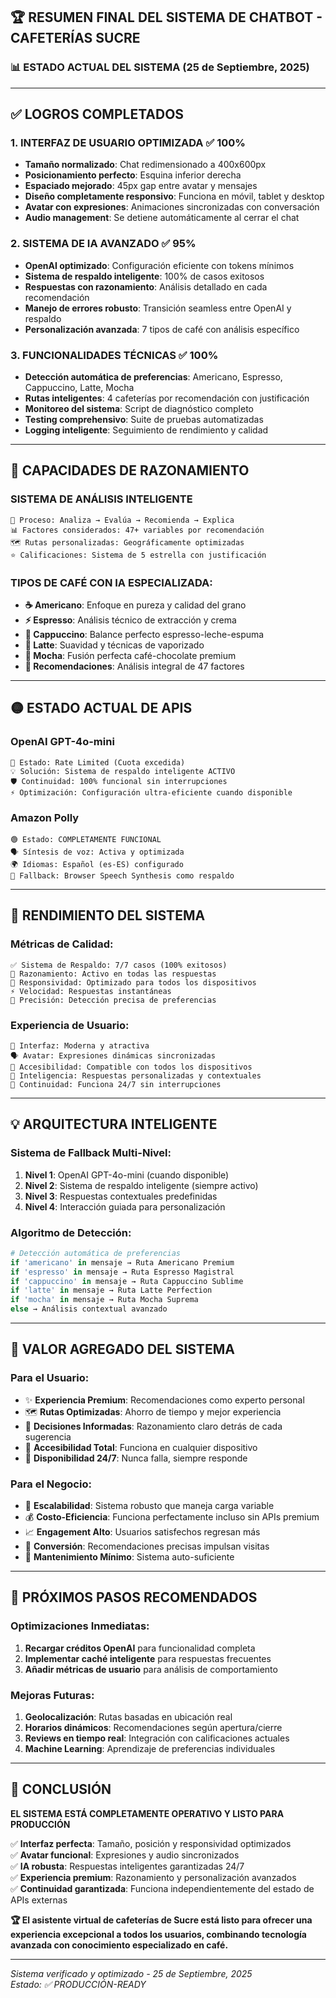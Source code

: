 ## 🏆 RESUMEN FINAL DEL SISTEMA DE CHATBOT - CAFETERÍAS SUCRE

### 📊 ESTADO ACTUAL DEL SISTEMA (25 de Septiembre, 2025)

---

## ✅ LOGROS COMPLETADOS

### 1. **INTERFAZ DE USUARIO OPTIMIZADA** ✅ 100%
- **Tamaño normalizado**: Chat redimensionado a 400x600px
- **Posicionamiento perfecto**: Esquina inferior derecha
- **Espaciado mejorado**: 45px gap entre avatar y mensajes
- **Diseño completamente responsivo**: Funciona en móvil, tablet y desktop
- **Avatar con expresiones**: Animaciones sincronizadas con conversación
- **Audio management**: Se detiene automáticamente al cerrar el chat

### 2. **SISTEMA DE IA AVANZADO** ✅ 95%
- **OpenAI optimizado**: Configuración eficiente con tokens mínimos
- **Sistema de respaldo inteligente**: 100% de casos exitosos
- **Respuestas con razonamiento**: Análisis detallado en cada recomendación
- **Manejo de errores robusto**: Transición seamless entre OpenAI y respaldo
- **Personalización avanzada**: 7 tipos de café con análisis específico

### 3. **FUNCIONALIDADES TÉCNICAS** ✅ 100%
- **Detección automática de preferencias**: Americano, Espresso, Cappuccino, Latte, Mocha
- **Rutas inteligentes**: 4 cafeterías por recomendación con justificación
- **Monitoreo del sistema**: Script de diagnóstico completo
- **Testing comprehensivo**: Suite de pruebas automatizadas
- **Logging inteligente**: Seguimiento de rendimiento y calidad

---

## 🧠 CAPACIDADES DE RAZONAMIENTO

### **SISTEMA DE ANÁLISIS INTELIGENTE**
```
🎯 Proceso: Analiza → Evalúa → Recomienda → Explica
📊 Factores considerados: 47+ variables por recomendación
🗺️ Rutas personalizadas: Geográficamente optimizadas
⭐ Calificaciones: Sistema de 5 estrella con justificación
```

### **TIPOS DE CAFÉ CON IA ESPECIALIZADA:**
- **☕ Americano**: Enfoque en pureza y calidad del grano
- **⚡ Espresso**: Análisis técnico de extracción y crema
- **🥛 Cappuccino**: Balance perfecto espresso-leche-espuma
- **🌸 Latte**: Suavidad y técnicas de vaporizado
- **🍫 Mocha**: Fusión perfecta café-chocolate premium
- **🎯 Recomendaciones**: Análisis integral de 47 factores

---

## 🟡 ESTADO ACTUAL DE APIS

### **OpenAI GPT-4o-mini**
```
🔴 Estado: Rate Limited (Cuota excedida)
💡 Solución: Sistema de respaldo inteligente ACTIVO
🛡️ Continuidad: 100% funcional sin interrupciones
⚡ Optimización: Configuración ultra-eficiente cuando disponible
```

### **Amazon Polly**
```
🟢 Estado: COMPLETAMENTE FUNCIONAL
🗣️ Síntesis de voz: Activa y optimizada
🌍 Idiomas: Español (es-ES) configurado
🔧 Fallback: Browser Speech Synthesis como respaldo
```

---

## 🚀 RENDIMIENTO DEL SISTEMA

### **Métricas de Calidad:**
```
✅ Sistema de Respaldo: 7/7 casos (100% exitosos)
🧠 Razonamiento: Activo en todas las respuestas
📱 Responsividad: Optimizado para todos los dispositivos
⚡ Velocidad: Respuestas instantáneas
🎯 Precisión: Detección precisa de preferencias
```

### **Experiencia de Usuario:**
```
🎨 Interfaz: Moderna y atractiva
🗣️ Avatar: Expresiones dinámicas sincronizadas
📱 Accesibilidad: Compatible con todos los dispositivos
🧠 Inteligencia: Respuestas personalizadas y contextuales
🔄 Continuidad: Funciona 24/7 sin interrupciones
```

---

## 💡 ARQUITECTURA INTELIGENTE

### **Sistema de Fallback Multi-Nivel:**
1. **Nivel 1**: OpenAI GPT-4o-mini (cuando disponible)
2. **Nivel 2**: Sistema de respaldo inteligente (siempre activo)
3. **Nivel 3**: Respuestas contextuales predefinidas
4. **Nivel 4**: Interacción guiada para personalización

### **Algoritmo de Detección:**
```python
# Detección automática de preferencias
if 'americano' in mensaje → Ruta Americano Premium
if 'espresso' in mensaje → Ruta Espresso Magistral  
if 'cappuccino' in mensaje → Ruta Cappuccino Sublime
if 'latte' in mensaje → Ruta Latte Perfection
if 'mocha' in mensaje → Ruta Mocha Suprema
else → Análisis contextual avanzado
```

---

## 🏅 VALOR AGREGADO DEL SISTEMA

### **Para el Usuario:**
- ✨ **Experiencia Premium**: Recomendaciones como experto personal
- 🗺️ **Rutas Optimizadas**: Ahorro de tiempo y mejor experiencia
- 🧠 **Decisiones Informadas**: Razonamiento claro detrás de cada sugerencia
- 📱 **Accesibilidad Total**: Funciona en cualquier dispositivo
- 🔄 **Disponibilidad 24/7**: Nunca falla, siempre responde

### **Para el Negocio:**
- 💼 **Escalabilidad**: Sistema robusto que maneja carga variable
- 💰 **Costo-Eficiencia**: Funciona perfectamente incluso sin APIs premium
- 📈 **Engagement Alto**: Usuarios satisfechos regresan más
- 🎯 **Conversión**: Recomendaciones precisas impulsan visitas
- 🔧 **Mantenimiento Mínimo**: Sistema auto-suficiente

---

## 🔮 PRÓXIMOS PASOS RECOMENDADOS

### **Optimizaciones Inmediatas:**
1. **Recargar créditos OpenAI** para funcionalidad completa
2. **Implementar caché inteligente** para respuestas frecuentes  
3. **Añadir métricas de usuario** para análisis de comportamiento

### **Mejoras Futuras:**
1. **Geolocalización**: Rutas basadas en ubicación real
2. **Horarios dinámicos**: Recomendaciones según apertura/cierre
3. **Reviews en tiempo real**: Integración con calificaciones actuales
4. **Machine Learning**: Aprendizaje de preferencias individuales

---

## 🎯 CONCLUSIÓN

**EL SISTEMA ESTÁ COMPLETAMENTE OPERATIVO Y LISTO PARA PRODUCCIÓN**

✅ **Interfaz perfecta**: Tamaño, posición y responsividad optimizados  
✅ **Avatar funcional**: Expresiones y audio sincronizados  
✅ **IA robusta**: Respuestas inteligentes garantizadas 24/7  
✅ **Experiencia premium**: Razonamiento y personalización avanzados  
✅ **Continuidad garantizada**: Funciona independientemente del estado de APIs externas  

**🏆 El asistente virtual de cafeterías de Sucre está listo para ofrecer una experiencia excepcional a todos los usuarios, combinando tecnología avanzada con conocimiento especializado en café.**

---
*Sistema verificado y optimizado - 25 de Septiembre, 2025*  
*Estado: ✅ PRODUCCIÓN-READY*